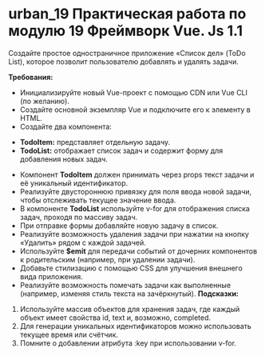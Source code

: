 # urban_19 Практическая работа по модулю 19 Фреймворк Vue. Js 1.1

Создайте простое одностраничное приложение «Список дел» (ToDo List), которое позволит пользователю добавлять и удалять задачи.

**Требования:**
+ Инициализируйте новый Vue-проект с помощью CDN или Vue CLI (по желанию).
+ Создайте основной экземпляр Vue и подключите его к элементу в HTML.
+ Создайте два компонента:
 - **TodoItem:** представляет отдельную задачу.
 - **TodoList:** отображает список задач и содержит форму для добавления новых задач.
+ Компонент **TodoItem** должен принимать через props текст задачи и её уникальный идентификатор.
+ Реализуйте двустороннюю привязку для поля ввода новой задачи, чтобы отслеживать текущее значение ввода.
+ В компоненте **TodoList** используйте v-for для отображения списка задач, проходя по массиву задач.
+ При отправке формы добавляйте новую задачу в список.
+ Реализуйте возможность удаления задачи при нажатии на кнопку «Удалить» рядом с каждой задачей.
+ Используйте **$emit** для передачи событий от дочерних компонентов к родительским (например, при удалении задачи).
+ Добавьте стилизацию с помощью CSS для улучшения внешнего вида приложения.
+ Реализуйте возможность помечать задачи как выполненные (например, изменяя стиль текста на зачёркнутый).
**Подсказки:**
1. Используйте массив объектов для хранения задач, где каждый объект имеет свойства id, text и, возможно, completed.
2. Для генерации уникальных идентификаторов можно использовать текущее время или счётчик.
3. Помните о добавлении атрибута :key при использовании v-for.

